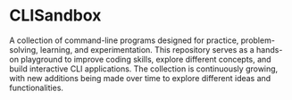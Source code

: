 # CLISandbox
A collection of command-line programs designed for practice, problem-solving, learning, and experimentation. This repository serves as a hands-on playground to improve coding skills, explore different concepts, and build interactive CLI applications. The collection is continuously growing, with new additions being made over time to explore different ideas and functionalities.

